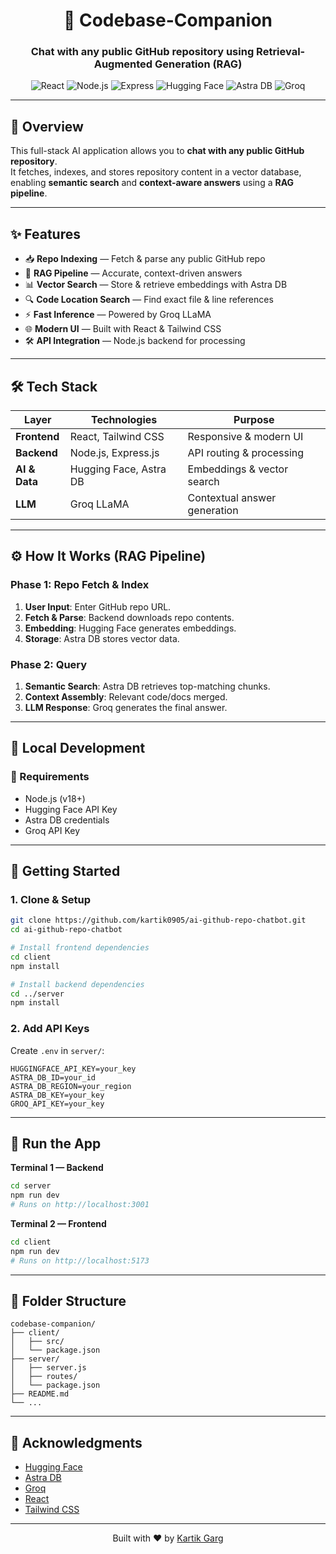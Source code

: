 <div align="center">

# 🤖 Codebase-Companion 
### Chat with any public GitHub repository using Retrieval-Augmented Generation (RAG)

</div>

<p align="center">
  <img src="https://img.shields.io/badge/React-61DAFB?style=for-the-badge&logo=react&logoColor=black" alt="React"/>
  <img src="https://img.shields.io/badge/Node.js-339933?style=for-the-badge&logo=nodedotjs&logoColor=white" alt="Node.js"/>
  <img src="https://img.shields.io/badge/Express.js-000000?style=for-the-badge&logo=express&logoColor=white" alt="Express"/>
  <img src="https://img.shields.io/badge/Hugging%20Face-FFD21E?style=for-the-badge&logo=huggingface&logoColor=black" alt="Hugging Face"/>
  <img src="https://img.shields.io/badge/Astra%20DB-3A0CA3?style=for-the-badge&logo=datastax&logoColor=white" alt="Astra DB"/>
  <img src="https://img.shields.io/badge/Groq-111111?style=for-the-badge&logo=groq&logoColor=white" alt="Groq"/>
</p>

---

## 📌 Overview

This full-stack AI application allows you to **chat with any public GitHub repository**.  
It fetches, indexes, and stores repository content in a vector database, enabling **semantic search** and **context-aware answers** using a **RAG pipeline**.

---

## ✨ Features

- 📥 **Repo Indexing** — Fetch & parse any public GitHub repo
- 🧠 **RAG Pipeline** — Accurate, context-driven answers
- 📊 **Vector Search** — Store & retrieve embeddings with Astra DB
- 🔍 **Code Location Search** — Find exact file & line references
- ⚡ **Fast Inference** — Powered by Groq LLaMA
- 🌐 **Modern UI** — Built with React & Tailwind CSS
- 🛠 **API Integration** — Node.js backend for processing

---

## 🛠️ Tech Stack

| Layer | Technologies | Purpose |
|------|--------------|---------|
| **Frontend** | React, Tailwind CSS | Responsive & modern UI |
| **Backend** | Node.js, Express.js | API routing & processing |
| **AI & Data** | Hugging Face, Astra DB | Embeddings & vector search |
| **LLM** | Groq LLaMA | Contextual answer generation |

---

## ⚙️ How It Works (RAG Pipeline)

### Phase 1: Repo Fetch & Index

1. **User Input**: Enter GitHub repo URL.
2. **Fetch & Parse**: Backend downloads repo contents.
3. **Embedding**: Hugging Face generates embeddings.
4. **Storage**: Astra DB stores vector data.

### Phase 2: Query

1. **Semantic Search**: Astra DB retrieves top-matching chunks.
2. **Context Assembly**: Relevant code/docs merged.
3. **LLM Response**: Groq generates the final answer.

---

## 🧪 Local Development

### 🔧 Requirements

- Node.js (v18+)
- Hugging Face API Key
- Astra DB credentials
- Groq API Key

---

## 🏁 Getting Started

### 1. Clone & Setup

```bash
git clone https://github.com/kartik0905/ai-github-repo-chatbot.git
cd ai-github-repo-chatbot

# Install frontend dependencies
cd client
npm install

# Install backend dependencies
cd ../server
npm install
```

### 2. Add API Keys

Create `.env` in `server/`:

```
HUGGINGFACE_API_KEY=your_key
ASTRA_DB_ID=your_id
ASTRA_DB_REGION=your_region
ASTRA_DB_KEY=your_key
GROQ_API_KEY=your_key
```

---

## 🚦 Run the App

**Terminal 1 — Backend**
```bash
cd server
npm run dev
# Runs on http://localhost:3001
```

**Terminal 2 — Frontend**
```bash
cd client
npm run dev
# Runs on http://localhost:5173
```

---

## 📁 Folder Structure

```
codebase-companion/
├── client/
│   ├── src/
│   └── package.json
├── server/
│   ├── server.js
│   ├── routes/
│   └── package.json
├── README.md
└── ...
```

---

## 🙌 Acknowledgments

- [Hugging Face](https://huggingface.co/)
- [Astra DB](https://www.datastax.com/astra)
- [Groq](https://groq.com/)
- [React](https://react.dev/)
- [Tailwind CSS](https://tailwindcss.com/)

---

<div align="center">
  Built with ❤️ by <a href="https://github.com/kartik0905">Kartik Garg</a>
</div>
